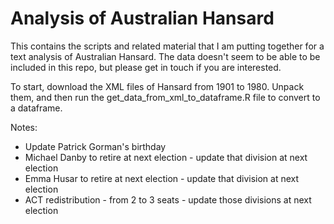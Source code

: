 # Analysis of Australian Hansard

This contains the scripts and related material that I am putting together for a text analysis of Australian Hansard. The data doesn't seem to be able to be included in this repo, but please get in touch if you are interested.

To start, download the XML files of Hansard from 1901 to 1980. Unpack them, and then run the get_data_from_xml_to_dataframe.R file to convert to a dataframe. 

Notes:

- Update Patrick Gorman's birthday
- Michael Danby to retire at next election - update that division at next election
- Emma Husar to retire at next election - update that division at next election
- ACT redistribution - from 2 to 3 seats - update those divisions at next election
